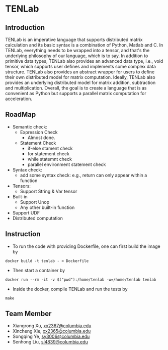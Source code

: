 # TENLab

## Introduction
TENLab is an imperative language that supports distributed matrix calculation and its basic syntax is a combination of Python, Matlab and C. In TENLab, everything needs to be wrapped into a tensor, and that's the underlying philosophy of our language, which is to say. In addition to primitive data types, TENLab also provides an advanced data type, i.e., void tensor, which supports user defines and implements some complex data structure.  TENLab also provides an abstract wrapper for users to define their own distributed model for matrix computation. Ideally, TENLab also provides an underlying distributed model for matrix addition, subtraction and multiplication. Overall, the goal is to create a language that is as convenient as Python but supports a parallel matrix computation for acceleration.

## RoadMap
- Semantic check:
  - Expression Check
    - Almost done.
  - Statement Check
    - if-else stament check
    - for statement check
    - while statemnt check
    - parallel environment statement check
- Syntax check:
  - add some syntax check: e.g., return can only appear within a function
- Tensors:
  - Support String & Var tensor
- Built-in
  - Support Unop
  - Any other built-in function
- Support UDF
- Distributed computation

## Instruction

* To run the code with providing Dockerfile, one can first build the image by

```
docker build -t tenlab - < Dockerfile
```

* Then start a container by

```
docker run --rm -it -v $("pwd"):/home/tenlab -w=/home/tenlab tenlab
```

* Inside the docker, compile TENLab and run the tests by

```
make
```

## Team Member
- Xiangrong Xu, xx2367@columbia.edu
- Xincheng Xie, xx2365@columbia.edu 
- Songqing Ye, sy3006@columbia.edu
- Senhong Liu, sl4839@columbia.edu